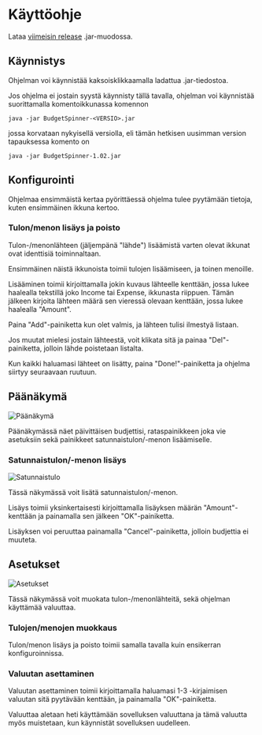 # Käyttöohje
Lataa [viimeisin release](https://github.com/JimiUrsin/ot-harjoitustyo/releases) .jar-muodossa.

## Käynnistys
Ohjelman voi käynnistää kaksoisklikkaamalla ladattua .jar-tiedostoa.

Jos ohjelma ei jostain syystä käynnisty tällä tavalla, ohjelman voi käynnistää suorittamalla komentoikkunassa komennon

```
java -jar BudgetSpinner-<VERSIO>.jar
```

jossa <VERSIO> korvataan nykyisellä versiolla, eli tämän hetkisen uusimman version tapauksessa komento on
  
```
java -jar BudgetSpinner-1.02.jar
```

## Konfigurointi
Ohjelmaa ensimmäistä kertaa pyörittäessä ohjelma tulee pyytämään tietoja, kuten ensimmäinen ikkuna kertoo.

### Tulon/menon lisäys ja poisto
Tulon-/menonlähteen (jäljempänä "lähde") lisäämistä varten olevat ikkunat ovat identtisiä toiminnaltaan.

Ensimmäinen näistä ikkunoista toimii tulojen lisäämiseen, ja toinen menoille.

Lisääminen toimii kirjoittamalla jokin kuvaus lähteelle kenttään, jossa lukee haalealla tekstillä joko Income tai Expense, ikkunasta riippuen.
Tämän jälkeen kirjoita lähteen määrä sen vieressä olevaan kenttään, jossa lukee haalealla "Amount".

Paina "Add"-painiketta kun olet valmis, ja lähteen tulisi ilmestyä listaan.

Jos muutat mielesi jostain lähteestä, voit klikata sitä ja painaa "Del"-painiketta, jolloin lähde poistetaan listalta.

Kun kaikki haluamasi lähteet on lisätty, paina "Done!"-painiketta ja ohjelma siirtyy seuraavaan ruutuun.

## Päänäkymä
![Päänäkymä](https://i.imgur.com/UB9tVls.png)

Päänäkymässä näet päivittäisen budjettisi, rataspainikkeen joka vie asetuksiin sekä painikkeet satunnaistulon/-menon lisäämiselle.

### Satunnaistulon/-menon lisäys
![Satunnaistulo](https://i.imgur.com/oBzIhow.png)

Tässä näkymässä voit lisätä satunnaistulon/-menon.

Lisäys toimii yksinkertaisesti kirjoittamalla lisäyksen määrän "Amount"-kenttään ja painamalla sen jälkeen "OK"-painiketta.

Lisäyksen voi peruuttaa painamalla "Cancel"-painiketta, jolloin budjettia ei muuteta.

## Asetukset
![Asetukset](https://i.imgur.com/UpNcRlC.png)

Tässä näkymässä voit muokata tulon-/menonlähteitä, sekä ohjelman käyttämää valuuttaa.

### Tulojen/menojen muokkaus
Tulon/menon lisäys ja poisto toimii samalla tavalla kuin ensikerran konfiguroinnissa.

### Valuutan asettaminen
Valuutan asettaminen toimii kirjoittamalla haluamasi 1-3 -kirjaimisen valuutan sitä pyytävään kenttään, ja painamalla "OK"-painiketta.

Valuuttaa aletaan heti käyttämään sovelluksen valuuttana ja tämä valuutta myös muistetaan, kun käynnistät sovelluksen uudelleen.
